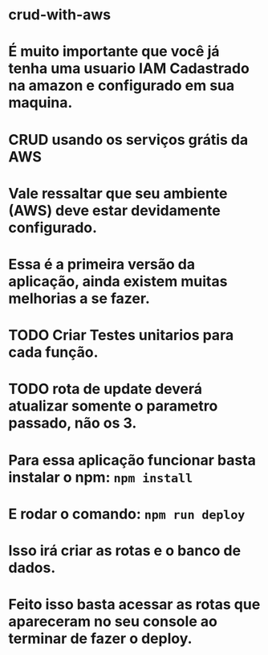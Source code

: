 # crud-with-aws

# É muito importante que você já tenha uma usuario IAM Cadastrado na amazon e configurado em sua maquina.
# CRUD usando os serviços grátis da AWS

# Vale ressaltar que seu ambiente (AWS) deve estar devidamente configurado.

# Essa é a primeira versão da aplicação, ainda existem muitas melhorias a se fazer.
# TODO Criar Testes unitarios para cada função.
# TODO rota de update deverá atualizar somente o parametro passado, não os 3. 

# Para essa aplicação funcionar basta instalar o npm: `npm install`

# E rodar o comando: `npm run deploy`

# Isso irá criar as rotas e o banco de dados.

# Feito isso basta acessar as rotas que apareceram no seu console ao terminar de fazer o deploy.
